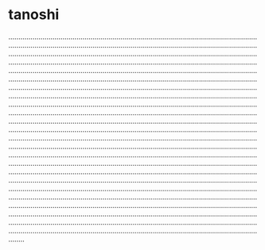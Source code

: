 # tanoshi
........................................................................................................................................................................................................................................................................................................................................................................................................................................................................................................................................................................................................................................................................................................................................................................................................................................................................................................................................................................................................................................................................................................................................................................................................................................................................................................................................................................................................................................................................................................................................................................................................................................................................................................................................................................................................................................................................................................................................................................................................................................................................................................................................................................................................................................................................................................................................................................................................................................................................................................................................................................................................................................................................................................................................................................................................................................................................................................................................................................................................................................................................................................